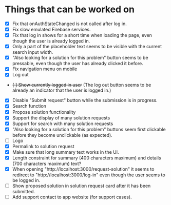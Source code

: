 # Things that can be worked on

* [X] Fix that onAuthStateChanged is not called after log in.
* [X] Fix slow emulated Firebase services.
* [X] Fix that log in shows for a short time when loading the page,
      even though the user is already logged in.
* [X] Only a part of the placeholder text seems to be visible with the current search input width.
* [X] "Also looking for a solution for this problem" button seems to be pressable, 
      even though the user has already clicked it before.
* [X] Fix navigation menu on mobile
* [X] Log out
* ~~[ ] Show currently logged in user~~ (The log out button seems to be already an indicator that the user is logged in.)
* [X] Disable "Submit request" button while the submission is in progress.
* [X] Search function
* [X] Propose solution functionality
* [X] Support the display of many solution requests
* [X] Support for search with many solution requests
* [X] "Also looking for a solution for this problem" buttons seem first clickable before they become unclickable (as expected).
* [ ] Logo
* [X] Permalink to solution request
* [X] Make sure that long summary text works in the UI.
* [X] Length constraint for summary (400 characters maximum) and details (700 characters maximum) text?
* [X] When opening "http://localhost:3000/request-solution" it seems to redirect to "http://localhost:3000/log-in" 
      even though the user seems to be logged in.
* [ ] Show proposed solution in solution request card after it has been submitted.
* [ ] Add support contact to app website (for support cases).
